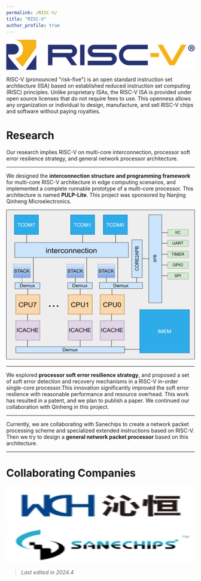 ```yaml
---
permalink: /RISC-V/
title: "RISC-V"
author_profile: true
---
```

<center>
    <img src='/images/my_image/risc-v.png' style="width:100%; height:auto; max-height:100px;">
</center>

RISC-V (pronounced "risk-five") is an open standard instruction set architecture (ISA) based on established reduced instruction set computing (RISC) principles. Unlike proprietary ISAs, the RISC-V ISA is provided under open source licenses that do not require fees to use. This openness allows any organization or individual to design, manufacture, and sell RISC-V chips and software without paying royalties.

# Research
Our research implies RISC-V on multi-core interconnection, processor soft error resilience strategy, and general network processor architecture. 

---
We designed the **interconnection structure and programming framework** for multi-core RISC-V architecture in edge computing scenarios, and implemented a complete runnable prototype of a multi-core processor. This architecture is named **PULP-Lite**. This project was sponsored by Nanjing Qinheng Microelectronics.
<center>
    <img src="\images\my_image\pulp-lite.png" style="width:100%; height:auto; max-height:400px;">
</center>

---
We explored **processor soft error resilience strategy**, and proposed a set of soft error detection and recovery mechanisms in a RISC-V in-order single-core processor.This innovation significantly improved the soft error reslience with reasonable performance and resource overhead. This work has resulted in a patent, and we plan to publish a paper. We continued our collaboration with Qinheng in this project.

---
Currently, we are collaborating with Sanechips to create a network packet processing scheme and specialized extended instructions based on RISC-V. Then we try to design a **general network packet processor** based on this architecture.

---
# Collaborating Companies
<img src="\images\my_image\wch.png" style="width:100%; height:auto; max-height:100px;">

<img src="\images\my_image\sanechips.png" style="width:100%; height:auto; max-height:100px;">

> *Last edited in 2024.4*